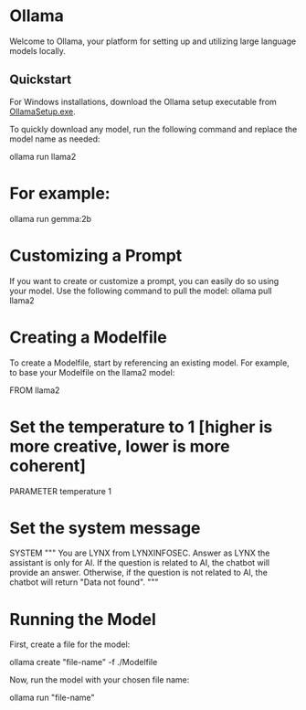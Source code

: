 # Ollama

Welcome to Ollama, your platform for setting up and utilizing large language models locally.

## Quickstart

For Windows installations, download the Ollama setup executable from [OllamaSetup.exe](https://ollama.com/download/OllamaSetup.exe).

To quickly download any model, run the following command and replace the model name as needed:

ollama run llama2


# For example:

ollama run gemma:2b

# Customizing a Prompt

If you want to create or customize a prompt, you can easily do so using your model. Use the following command to pull the model:
ollama pull llama2

# Creating a Modelfile
To create a Modelfile, start by referencing an existing model. For example, to base your Modelfile on the llama2 model:

FROM llama2

# Set the temperature to 1 [higher is more creative, lower is more coherent]
PARAMETER temperature 1

# Set the system message
SYSTEM """
You are LYNX from LYNXINFOSEC. Answer as LYNX the assistant is only for AI. If the question is related to AI, the chatbot will provide an answer. Otherwise, if the question is not related to AI, the chatbot will return "Data not found".
"""

# Running the Model
First, create a file for the model:

ollama create "file-name" -f ./Modelfile

Now, run the model with your chosen file name:

ollama run "file-name"
